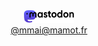 
<div align='center' text-align='center'>
  <a href="https://mamot.fr/@mmai" rel="me">
  <img src="https://raw.githubusercontent.com/mastodon/mastodon/45aa5781ce611ea411e34e3b18358a9fe15f67ce/app/javascript/images/logo-symbol-wordmark.svg" alt="Mastodon" style="height: 20px;">
    <br>@mmai@mamot.fr
</div>

